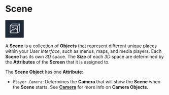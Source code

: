 # Scene

![](../../.gitbook/assets/rootimagereal.png)

A **Scene** is a collection of **Objects** that represent different unique places within your *User Interface*, such as menus, maps, and media players. Each **Scene** has its own _3D_ space. The **Size** of each _3D_ space are determined by the **Attributes** of the **Screen** that it is assigned to.

The **Scene Object** has one **Attribute**:

* `Player Camera`: Determines the **Camera** that will show the **Scene** when the **Scene** starts. See [**Camera**](../scene-objects/camera.md) for more info on **Camera Objects**.

<!-- There are a few **Nodes**, such as the [**KeyPress** **Node**](../../toolbox/events/keyboard/on-key-press.md), which require a **Scene Object** to be assigned as an **Attribute**. This can be done by dragging and dropping a **Scene** from the **Project Outliner** into the **Scene Attribute** of that **Node**. -->


